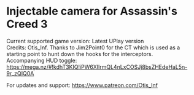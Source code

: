 Injectable camera for Assassin's Creed 3
============================

Current supported game version: Latest UPlay version  
Credits: Otis_Inf. Thanks to Jim2Point0 for the CT which is used as a starting point to hunt down the hooks for the interceptors.  
Accompanying HUD toggle: https://mega.nz/#!kdhT3KIQ!iPW6XIlrmQL4nLxCOSJj8bsZHEdeHaL5n-9r_zQIQ0A  

For updates and support: https://www.patreon.com/Otis_Inf
